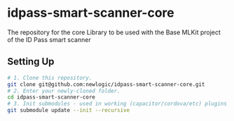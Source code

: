 # idpass-smart-scanner-core
The repository for the core Library to be used with the Base MLKit project of the ID Pass smart scanner 

## Setting Up
```bash
# 1. Clone this repository.
git clone git@github.com:newlogic/idpass-smart-scanner-core.git
# 2. Enter your newly-cloned folder.
cd idpass-smart-scanner-core
# 3. Init submodules - used in working (capacitor/cordova/etc) plugins
git submodule update --init --recursive
```